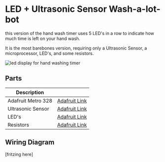 # LED + Ultrasonic Sensor Wash-a-lot-bot
this version of the hand wash timer uses 5 LED's in a row to indicate how much time is left on your hand wash. 

It is the most barebones version, requiring only a Ultrasonic Sensor, a microprocessor, LED's, and some resistors. 

![led display for hand washing timer](https://github.com/GautamBose/hand-washing-timers/raw/master/assets/led-version.gif)

## Parts
| Description        |                                                        |
|--------------------|--------------------------------------------------------|
| Adafruit Metro 328 | [Adafruit Link](https://www.adafruit.com/product/2488) |
| Ultrasonic Sensor  | [Adafruit Link](https://www.adafruit.com/product/3942) |
| LED's              | [Adafruit Link](https://www.adafruit.com/product/298)  |
| Resistors          | [Adafruit Link](https://www.adafruit.com/product/2780) |

## Wiring Diagram
[fritzing here] 
